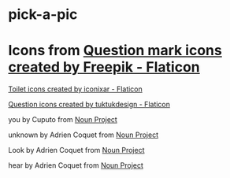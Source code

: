 # pick-a-pic

# Icons from <a href="https://www.flaticon.com/free-icons/question-mark" title="question mark icons">Question mark icons created by Freepik - Flaticon</a>

<a href="https://www.flaticon.com/free-icons/toilet" title="toilet icons">Toilet icons created by iconixar - Flaticon</a>

<a href="https://www.flaticon.com/free-icons/question" title="question icons">Question icons created by tuktukdesign - Flaticon</a>

you by Cuputo from <a href="https://thenounproject.com/browse/icons/term/you/" target="_blank" title="you Icons">Noun Project</a>

unknown by Adrien Coquet from <a href="https://thenounproject.com/browse/icons/term/unknown/" target="_blank" title="unknown Icons">Noun Project</a>

Look by Adrien Coquet from <a href="https://thenounproject.com/browse/icons/term/look/" target="_blank" title="Look Icons">Noun Project</a>

hear by Adrien Coquet from <a href="https://thenounproject.com/browse/icons/term/hear/" target="_blank" title="hear Icons">Noun Project</a>
